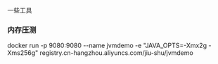 一些工具

### 内存压测
docker run -p 9080:9080 --name jvmdemo -e "JAVA_OPTS=-Xmx2g -Xms256g" registry.cn-hangzhou.aliyuncs.com/jiu-shu/jvmdemo

